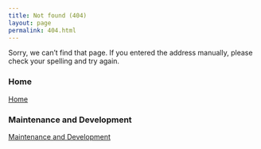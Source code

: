 ```yaml
---
title: Not found (404)
layout: page
permalink: 404.html
---
```


Sorry, we can’t find that page. If you entered the address manually, please check your spelling and try again.

### Home
[Home](/nr-arch/)

### Maintenance and Development
[Maintenance and Development](/nr-arch/maintenanceanddevelopment)
